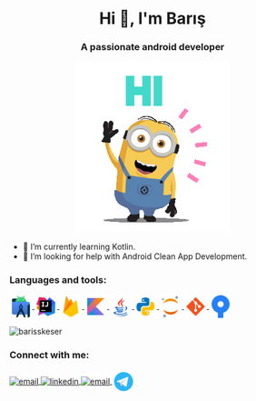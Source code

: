 <!--
**barisskeser/barisskeser** is a ✨ _special_ ✨ repository because its `README.md` (this file) appears on your GitHub profile.

Here are some ideas to get you started:

- 🔭 I’m currently working on ...
- 🌱 I’m currently learning ...
- 👯 I’m looking to collaborate on ...
- 🤔 I’m looking for help with ...
- 💬 Ask me about ...
- 📫 How to reach me: ...
- 😄 Pronouns: ...
- ⚡ Fun fact: ...
-->

<h1 align="center">Hi 👋, I'm Barış</h1>

<h3 align="center">A passionate android developer</h3>

<p align="center"><img src="images/hello_there.gif"></p>

- 🌱 I’m currently learning Kotlin.
- 🤔 I’m looking for help with Android Clean App Development.

<h3 align="left">Languages and tools:</h3>
<p align="left">
	<a href = "https://developer.android.com/studio" target="_blank">
		<img align="center" src="/images/android-studio.svg" alt="Android Studio" height="40" width="40" />
	</a>
	<a href = "https://www.jetbrains.com/idea/" target="_blank">
		<img align="center" src="/images/intellij-idea.svg" alt="Intellij Idea" height="40" width="40" />
	</a>
	<a href = "https://firebase.google.com/" target="_blank">
		<img align="center" src="/images/firebase.svg" alt="Firebase" height="40" width="40" />
	</a>
	<a href = "https://kotlinlang.org/" target="_blank">
		<img align="center" src="/images/kotlin.svg" alt="Kotlin" height="40" width="40" />
	</a>
	<a href = "https://docs.oracle.com/javase/8/docs/technotes/guides/language/index.html" target="_blank">
		<img align="center" src="/images/java.svg" alt="Java" height="40" width="40" />
	</a>
	<a href = "https://docs.oracle.com/javase/8/docs/technotes/guides/language/index.html" target="_blank">
		<img align="center" src="/images/python.svg" alt="Python" height="40" width="40" />
	</a>
	<a href = "https://jupyter.org/" target="_blank">
		<img align="center" src="/images/jupyter-notebook.svg" alt="Jupyter Notebook" height="40" width="40" />
	</a>
	<a href = "https://git-scm.com/" target="_blank">
		<img align="center" src="/images/git.svg" alt="Git" height="40" width="40" />
	</a>
	<a href = "https://www.sourcetreeapp.com/" target="_blank">
		<img align="center" src="/images/sourcetree.png" alt="Sourcetree" height="40" width="40" />
	</a>
</p>

<p>
	<img align="center" src="https://github-readme-stats.vercel.app/api/top-langs?username=barisskeser&show_icons=true&locale=en&layout=compact" alt="barisskeser" />
</p>

<h3 align="left">Connect with me:</h3>

<p align="left">
	<a href="mailto:barisskeser@hotmail.com" target="_blank">
		<img align="center" src="https://upload.wikimedia.org/wikipedia/commons/d/df/Microsoft_Office_Outlook_%282018%E2%80%93present%29.svg" alt="email" height="40" width="40" />
	</a>
	<a href="https://www.linkedin.com/in/barisskeser/" target="_blank">
		<img align="center" src="https://upload.wikimedia.org/wikipedia/commons/c/c9/Linkedin.svg" alt="linkedin" height="40" width="40" />
	</a>
	<a href="mailto:baris.developapp@gmail.com" target="_blank">
		<img align="center" src="https://upload.wikimedia.org/wikipedia/commons/7/7e/Gmail_icon_%282020%29.svg" alt="email" height="40" width="40" />
	</a>
	<a href="https://t.me/bariskeser">
		<img align="center" src="/images/telegram.svg" alt="linkedin" height="40" width="40" />
	</a>
</p>
